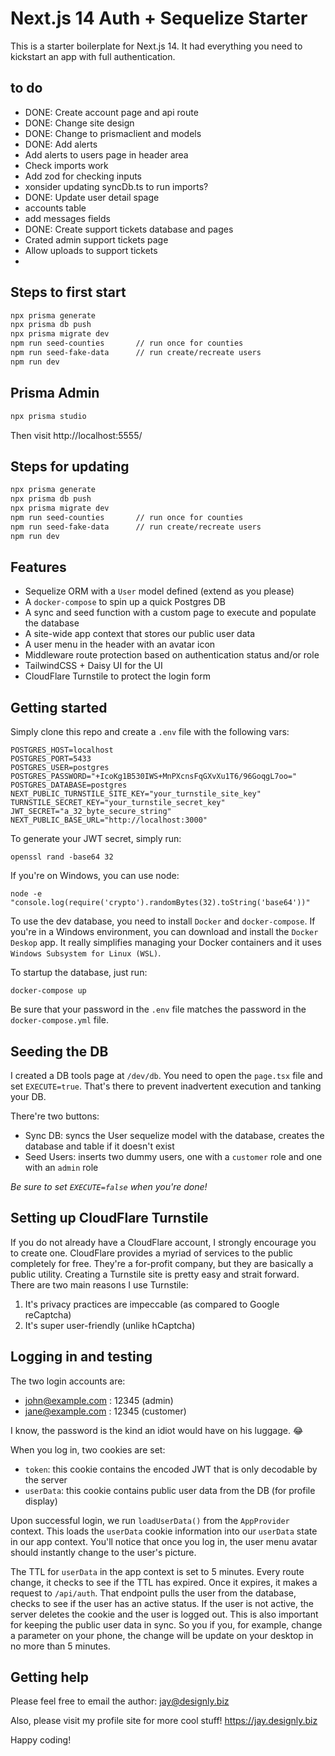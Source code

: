 # Next.js 14 Auth + Sequelize Starter

This is a starter boilerplate for Next.js 14. It had everything you need to kickstart an app with full authentication.

## to do

-    DONE: Create account page and api route
-    DONE: Change site design
-    DONE: Change to prismaclient and models
-    DONE: Add alerts
-    Add alerts to users page in header area
-    Check imports work
-    Add zod for checking inputs
-    xonsider updating syncDb.ts to run imports?
-    DONE: Update user detail spage
-    accounts table
-    add messages fields
-    DONE: Create support tickets database and pages
-    Crated admin support tickets page
-    Allow uploads to support tickets
-

## Steps to first start

```bash
npx prisma generate
npx prisma db push
npx prisma migrate dev
npm run seed-counties       // run once for counties
npm run seed-fake-data      // run create/recreate users
npm run dev
```

## Prisma Admin

```bash
npx prisma studio
```

Then visit http://localhost:5555/

## Steps for updating

```bash
npx prisma generate
npx prisma db push
npx prisma migrate dev
npm run seed-counties       // run once for counties
npm run seed-fake-data      // run create/recreate users
npm run dev
```

## Features

-    Sequelize ORM with a `User` model defined (extend as you please)
-    A `docker-compose` to spin up a quick Postgres DB
-    A sync and seed function with a custom page to execute and populate the database
-    A site-wide app context that stores our public user data
-    A user menu in the header with an avatar icon
-    Middleware route protection based on authentication status and/or role
-    TailwindCSS + Daisy UI for the UI
-    CloudFlare Turnstile to protect the login form

## Getting started

Simply clone this repo and create a `.env` file with the following vars:

```
POSTGRES_HOST=localhost
POSTGRES_PORT=5433
POSTGRES_USER=postgres
POSTGRES_PASSWORD="+IcoKg1B530IWS+MnPXcnsFqGXvXu1T6/96GoqgL7oo="
POSTGRES_DATABASE=postgres
NEXT_PUBLIC_TURNSTILE_SITE_KEY="your_turnstile_site_key"
TURNSTILE_SECRET_KEY="your_turnstile_secret_key"
JWT_SECRET="a_32_byte_secure_string"
NEXT_PUBLIC_BASE_URL="http://localhost:3000"
```

To generate your JWT secret, simply run:

```
openssl rand -base64 32
```

If you're on Windows, you can use node:

```
node -e "console.log(require('crypto').randomBytes(32).toString('base64'))"
```

To use the dev database, you need to install `Docker` and `docker-compose`. If you're in a Windows environment, you can download and install the `Docker Deskop` app. It really simplifies managing your Docker containers and it uses `Windows Subsystem for Linux (WSL)`.

To startup the database, just run:

```
docker-compose up
```

Be sure that your password in the `.env` file matches the password in the `docker-compose.yml` file.

## Seeding the DB

I created a DB tools page at `/dev/db`. You need to open the `page.tsx` file and set `EXECUTE=true`. That's there to prevent inadvertent execution and tanking your DB.

There're two buttons:

-    Sync DB: syncs the User sequelize model with the database, creates the database and table if it doesn't exist
-    Seed Users: inserts two dummy users, one with a `customer` role and one with an `admin` role

_Be sure to set `EXECUTE=false` when you're done!_

## Setting up CloudFlare Turnstile

If you do not already have a CloudFlare account, I strongly encourage you to create one. CloudFlare provides a myriad of services to the public completely for free. They're a for-profit company, but they are basically a public utility. Creating a Turnstile site is pretty easy and strait forward. There are two main reasons I use Turnstile:

1. It's privacy practices are impeccable (as compared to Google reCaptcha)
2. It's super user-friendly (unlike hCaptcha)

## Logging in and testing

The two login accounts are:

-    john@example.com : 12345 (admin)
-    jane@example.com : 12345 (customer)

I know, the password is the kind an idiot would have on his luggage. 😂

When you log in, two cookies are set:

-    `token`: this cookie contains the encoded JWT that is only decodable by the server
-    `userData`: this cookie contains public user data from the DB (for profile display)

Upon successful login, we run `loadUserData()` from the `AppProvider` context. This loads the `userData` cookie information into our `userData` state in our app context. You'll notice that once you log in, the user menu avatar should instantly change to the user's picture.

The TTL for `userData` in the app context is set to 5 minutes. Every route change, it checks to see if the TTL has expired. Once it expires, it makes a request to `/api/auth`. That endpoint pulls the user from the database, checks to see if the user has an active status. If the user is not active, the server deletes the cookie and the user is logged out. This is also important for keeping the public user data in sync. So you if you, for example, change a parameter on your phone, the change will be update on your desktop in no more than 5 minutes.

## Getting help

Please feel free to email the author: jay@designly.biz

Also, please visit my profile site for more cool stuff! https://jay.designly.biz

Happy coding!

